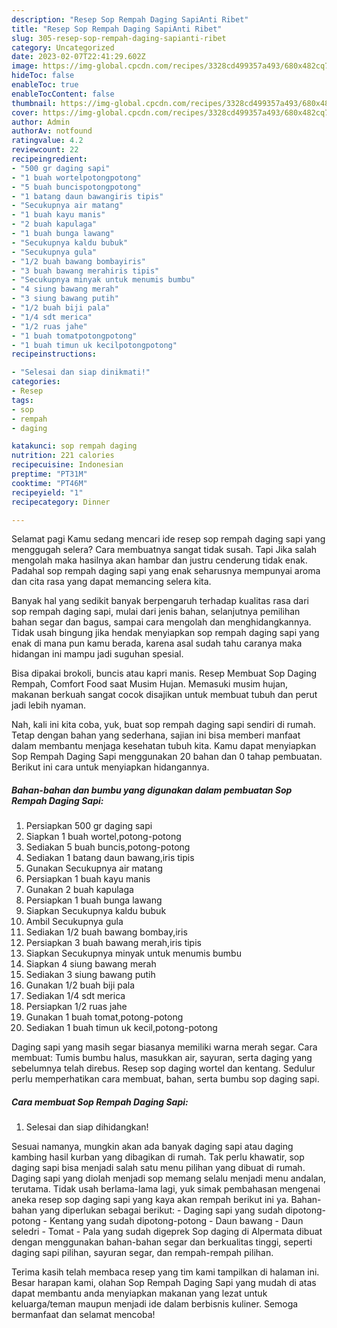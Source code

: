 ```yaml
---
description: "Resep Sop Rempah Daging SapiAnti Ribet"
title: "Resep Sop Rempah Daging SapiAnti Ribet"
slug: 305-resep-sop-rempah-daging-sapianti-ribet
category: Uncategorized
date: 2023-02-07T22:41:29.602Z
image: https://img-global.cpcdn.com/recipes/3328cd499357a493/680x482cq70/sop-rempah-daging-sapi-foto-resep-utama.jpg
hideToc: false
enableToc: true
enableTocContent: false
thumbnail: https://img-global.cpcdn.com/recipes/3328cd499357a493/680x482cq70/sop-rempah-daging-sapi-foto-resep-utama.jpg
cover: https://img-global.cpcdn.com/recipes/3328cd499357a493/680x482cq70/sop-rempah-daging-sapi-foto-resep-utama.jpg
author: Admin
authorAv: notfound
ratingvalue: 4.2
reviewcount: 22
recipeingredient:
- "500 gr daging sapi"
- "1 buah wortelpotongpotong"
- "5 buah buncispotongpotong"
- "1 batang daun bawangiris tipis"
- "Secukupnya air matang"
- "1 buah kayu manis"
- "2 buah kapulaga"
- "1 buah bunga lawang"
- "Secukupnya kaldu bubuk"
- "Secukupnya gula"
- "1/2 buah bawang bombayiris"
- "3 buah bawang merahiris tipis"
- "Secukupnya minyak untuk menumis bumbu"
- "4 siung bawang merah"
- "3 siung bawang putih"
- "1/2 buah biji pala"
- "1/4 sdt merica"
- "1/2 ruas jahe"
- "1 buah tomatpotongpotong"
- "1 buah timun uk kecilpotongpotong"
recipeinstructions:

- "Selesai dan siap dinikmati!"
categories:
- Resep
tags:
- sop
- rempah
- daging

katakunci: sop rempah daging 
nutrition: 221 calories
recipecuisine: Indonesian
preptime: "PT31M"
cooktime: "PT46M"
recipeyield: "1"
recipecategory: Dinner

---
```



Selamat pagi Kamu sedang mencari ide resep sop rempah daging sapi yang menggugah selera? Cara membuatnya sangat tidak susah. Tapi Jika salah mengolah maka hasilnya akan hambar dan justru cenderung tidak enak. Padahal sop rempah daging sapi yang enak seharusnya mempunyai aroma dan cita rasa yang dapat memancing selera kita.


Banyak hal yang sedikit banyak berpengaruh terhadap kualitas rasa dari sop rempah daging sapi, mulai dari jenis bahan, selanjutnya pemilihan bahan segar dan bagus, sampai cara mengolah dan menghidangkannya. Tidak usah bingung jika hendak menyiapkan sop rempah daging sapi yang enak di mana pun kamu berada, karena asal sudah tahu caranya maka hidangan ini mampu jadi suguhan spesial.

Bisa dipakai brokoli, buncis atau kapri manis. Resep Membuat Sop Daging Rempah, Comfort Food saat Musim Hujan. Memasuki musim hujan, makanan berkuah sangat cocok disajikan untuk membuat tubuh dan perut jadi lebih nyaman.


Nah, kali ini kita coba, yuk, buat sop rempah daging sapi sendiri di rumah. Tetap dengan bahan yang sederhana, sajian ini bisa memberi manfaat dalam membantu menjaga kesehatan tubuh kita. Kamu dapat menyiapkan Sop Rempah Daging Sapi menggunakan 20 bahan dan 0 tahap pembuatan. Berikut ini cara untuk menyiapkan hidangannya.

<!--inarticleads1-->

##### Bahan-bahan dan bumbu yang digunakan dalam pembuatan Sop Rempah Daging Sapi:

1. Persiapkan 500 gr daging sapi
1. Siapkan 1 buah wortel,potong-potong
1. Sediakan 5 buah buncis,potong-potong
1. Sediakan 1 batang daun bawang,iris tipis
1. Gunakan Secukupnya air matang
1. Persiapkan 1 buah kayu manis
1. Gunakan 2 buah kapulaga
1. Persiapkan 1 buah bunga lawang
1. Siapkan Secukupnya kaldu bubuk
1. Ambil Secukupnya gula
1. Sediakan 1/2 buah bawang bombay,iris
1. Persiapkan 3 buah bawang merah,iris tipis
1. Siapkan Secukupnya minyak untuk menumis bumbu
1. Siapkan 4 siung bawang merah
1. Sediakan 3 siung bawang putih
1. Gunakan 1/2 buah biji pala
1. Sediakan 1/4 sdt merica
1. Persiapkan 1/2 ruas jahe
1. Gunakan 1 buah tomat,potong-potong
1. Sediakan 1 buah timun uk kecil,potong-potong


Daging sapi yang masih segar biasanya memiliki warna merah segar. Cara membuat: Tumis bumbu halus, masukkan air, sayuran, serta daging yang sebelumnya telah direbus. Resep sop daging wortel dan kentang. Sedulur perlu memperhatikan cara membuat, bahan, serta bumbu sop daging sapi. 

<!--inarticleads2-->

##### Cara membuat Sop Rempah Daging Sapi:


1. Selesai dan siap dihidangkan!

Sesuai namanya, mungkin akan ada banyak daging sapi atau daging kambing hasil kurban yang dibagikan di rumah. Tak perlu khawatir, sop daging sapi bisa menjadi salah satu menu pilihan yang dibuat di rumah. Daging sapi yang diolah menjadi sop memang selalu menjadi menu andalan, terutama. Tidak usah berlama-lama lagi, yuk simak pembahasan mengenai aneka resep sop daging sapi yang kaya akan rempah berikut ini ya. Bahan-bahan yang diperlukan sebagai berikut: - Daging sapi yang sudah dipotong-potong - Kentang yang sudah dipotong-potong - Daun bawang - Daun seledri - Tomat - Pala yang sudah digeprek Sop daging di Alpermata dibuat dengan menggunakan bahan-bahan segar dan berkualitas tinggi, seperti daging sapi pilihan, sayuran segar, dan rempah-rempah pilihan. 

Terima kasih telah membaca resep yang tim kami tampilkan di halaman ini. Besar harapan kami, olahan Sop Rempah Daging Sapi yang mudah di atas dapat membantu anda menyiapkan makanan yang lezat untuk keluarga/teman maupun menjadi ide dalam berbisnis kuliner. Semoga bermanfaat dan selamat mencoba!
